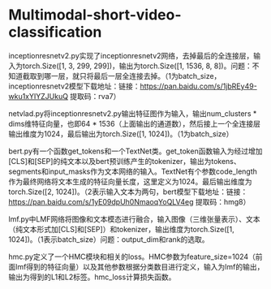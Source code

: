 # Multimodal-short-video-classification

inceptionresnetv2.py实现了inceptionresnetv2网络，去掉最后的全连接层，输入为torch.Size([1, 3, 299, 299])，输出为torch.Size([1, 1536, 8, 8])。问题：不知道截取到哪一层，就只将最后一层全连接去掉。（1为batch_size，inceptionresnetv2模型下载地址：链接：https://pan.baidu.com/s/1jbREy49-wku1xYIYZJUkuQ 提取码：rva7）

netvlad.py将inceptionresnetv2.py输出特征图作为输入，输出num_clusters * dims维特征向量，也即64 * 1536（上面输出的通道数），然后接上一个全连接层输出维度为1024，最后输出为torch.Size([1, 1024])。（1为batch_size）

bert.py有一个函数get_tokens和一个TextNet类。get_token函数输入为经过增加[CLS]和[SEP]的纯文本以及bert预训练产生的tokenizer，输出为tokens、segments和input_masks作为文本网络的输入。TextNet有个参数code_length作为最终网络将文本生成的特征向量长度，这里定义为1024。最后输出维度为torch.Size([2, 1024])。（2表示输入文本为两句，bert模型下载地址：链接：https://pan.baidu.com/s/1yE09dpUh0NmaoqYoQLV4eg 提取码：hmg8）

lmf.py中LMF网络将图像和文本模态进行融合，输入图像（三维张量表示）、文本（纯文本形式加[CLS]和[SEP]）和tokenizer，输出维度为torch.Size([1, 1024])。（1表示batch_size）问题：output_dim和rank的选取。

hmc.py定义了一个HMC模块和相关的loss。HMC参数为feature_size=1024（前面lmf得到的特征向量）以及其他参数根据分类数目进行定义，输入为lmf的输出，输出为得到的L1和L2标签。hmc_loss计算损失函数。


